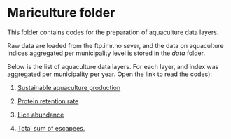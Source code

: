 # Mariculture folder

This folder contains codes for the preparation of aquaculture data layers.

Raw data are loaded from the ftp.imr.no sever, and the data on aquaculture indices aggregated per municipality level is stored in the *data* folder.



Below is the list of aquaculture data layers. For each layer, and index was aggregated per municipality per year. Open the link to read the codes):

1. [Sustainable aquaculture production](https://ohi-norway.github.io/nor-prep/prep/food_provision/Mariculture/sustainable_mariculture_production.html
) 
2. [Protein retention rate](https://ohi-norway.github.io/nor-prep/prep/food_provision/Mariculture/Protein.retention.rate.html)

2. [Lice abundance](https://ohi-norway.github.io/nor-prep/prep/food_provision/Mariculture/salmon.lice.html) 

4. [Total sum of escapees.](https://ohi-norway.github.io/nor-prep/prep/food_provision/Mariculture/escapees_data.html) 





